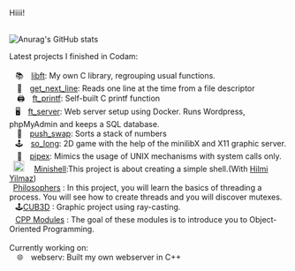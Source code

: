 Hiiii!<br><br>

![Anurag's GitHub stats](https://github-readme-stats.vercel.app/api?username=ali-tevfik&theme=midnight-purple&show_icons=true)

  Latest projects I finished in Codam:<br><br>
  &ensp; 📚 [libft](https://github.com/ali-tevfik/Codam/tree/master/Libft): My own C library, regrouping usual functions.<br>
 📄 [get_next_line](https://github.com/ali-tevfik/Codam/tree/master/Get%20Next%20Line): Reads one line at the time from a file descriptor<br>
 🖨 [ft_printf](https://github.com/ali-tevfik/Codam/tree/master/ft_printf): Self-built C printf function<br>
  &ensp; 🖥 [ft_server](https://github.com/ali-tevfik/Codam/tree/master/ft_server2): Web server setup using Docker. Runs Wordpress, phpMyAdmin and keeps a SQL database.<br>
 🔢 [push_swap](https://github.com/ali-tevfik/Codam/tree/master/push_swap): Sorts a stack of numbers<br>
 &ensp; 🕹 [so_long](https://github.com/ali-tevfik/So_Long): 2D game with the help of the minilibX and X11 graphic server.<br>
 🍴 [pipex](https://github.com/ali-tevfik/Pipex): Mimics the usage of UNIX mechanisms with system calls only.<br>
 &ensp;<img src="https://user-images.githubusercontent.com/25388772/159701639-e3a5ccb6-4f10-4c11-b37b-5e5cea1c6333.png" width=20>&ensp;&ensp; [Minishell](https://github.com/ali-tevfik/minishell):This project is about creating a simple shell.(With [Hilmi Yilmaz](https://github.com/hilmi-yilmaz))
 &ensp;<br>&ensp;[Philosophers](https://github.com/ali-tevfik/philo) : In this project, you will learn the basics of threading a process.
You will see how to create threads and you will discover mutexes.
<br>&ensp; 🕹[CUB3D](https://github.com/ali-tevfik/Cub3d) : Graphic project using ray-casting.
<br> &ensp; [CPP Modules](https://github.com/ali-tevfik/cpp) : The goal of these modules is to introduce you to Object-Oriented Programming.
<br><br>
 Currently working on:<br>
 🌐 webserv: Built my own webserver in C++
<br><br>

